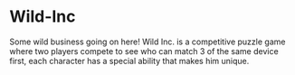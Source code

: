 # Wild-Inc
Some wild business going on here! Wild Inc. is a competitive puzzle game where two players compete to see who can match 3 of the same device first, each character has a special ability that makes him unique.
